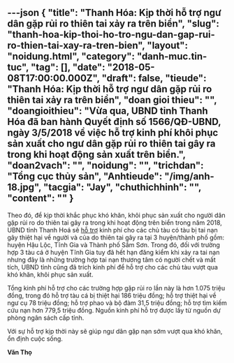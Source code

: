 ---json
{
    "title": "Thanh Hóa: Kịp thời hỗ trợ ngư dân gặp rủi ro thiên tai xảy ra trên biển",
    "slug": "thanh-hoa-kip-thoi-ho-tro-ngu-dan-gap-rui-ro-thien-tai-xay-ra-tren-bien",
    "layout": "noidung.html",
    "category": "danh-muc.tin-tuc",
    "tag": [],
    "date": "2018-05-08T17:00:00.000Z",
    "draft": false,
    "tieude": "Thanh Hóa: Kịp thời hỗ trợ ngư dân gặp rủi ro thiên tai xảy ra trên biển",
    "doan gioi thieu": "",
    "doangioithieu": "Vừa qua, UBND tỉnh Thanh Hóa đã ban hành Quyết định số 1566/QĐ-UBND, ngày 3/5/2018 về việc hỗ trợ kinh phí khôi phục sản xuất cho ngư dân gặp rủi ro thiên tai gây ra trong khi hoạt động sản xuất trên biển.",
    "doan2vach": "",
    "noidung": "",
    "trichdan": "Tổng cục thủy sản",
    "Anhtieude": "/img/anh-18.jpg",
    "tacgia": "Jay",
    "chuthichhinh": "",
    "__content__": ""
}
---
<p><span style="font-size:14px">Theo đó, đ&ecirc;̉ kịp thời khắc phục khó khăn, kh&ocirc;i phục sản xu&acirc;́t cho người d&acirc;n gặp rủi ro do thi&ecirc;n tai g&acirc;y ra trong khi hoạt đ&ocirc;̣ng tr&ecirc;n bi&ecirc;̉n trong năm 2018, UBND tỉnh Thanh Ho&aacute; sẽ&nbsp;<a href="http://baodansinh.vn/cong-tac-xa-hoi-c22/">hỗ trợ</a>&nbsp;kinh phí cho các chủ&nbsp;t&agrave;u có t&agrave;u bị tai nạn g&acirc;y thi&ecirc;̣t hại v&ecirc;̀ người và của do thi&ecirc;n tai g&acirc;y ra tại 3 huyện/th&agrave;nh phố gồm: huyện Hậu Lộc, Tĩnh Gia v&agrave; Thành ph&ocirc;́ Sầm Sơn. Trong đ&oacute;, đối với trường hợp 3 t&agrave;u c&aacute; ở huyện Tĩnh Gia tuy đã h&ecirc;́t hạn đăng ki&ecirc;̉m khi xảy ra tai nạn nhưng đ&acirc;y là những trường hợp tai nạn thương t&acirc;m c&oacute; người chết v&agrave; mất t&iacute;ch, UBND tỉnh cũng đã trích kinh phí đ&ecirc;̉ hỗ trợ cho c&aacute;c chủ t&agrave;u vượt qua khó khăn, kh&ocirc;i phục sản xu&acirc;́t.</span></p>

<p><span style="font-size:14px">Tổng kinh ph&iacute; hỗ trợ cho các trường hợp gặp rủi ro l&acirc;̀n này l&agrave; hơn 1.075 tri&ecirc;̣u đồng, trong đ&oacute; hỗ trợ t&agrave;u c&aacute; bị thiệt hại 186 tri&ecirc;̣u đồng; hỗ trợ thiệt hại về ngư cụ 78 tri&ecirc;̣u đồng; hỗ trợ phao v&agrave; bộ đ&agrave;m 31,5 tri&ecirc;̣u đồng; hỗ trợ t&igrave;m kiếm cứu nạn hơn 779,5 tri&ecirc;̣u đồng. Nguồn kinh ph&iacute; hỗ trợ được lấy từ ngu&ocirc;̀n dự ph&ograve;ng ng&acirc;n s&aacute;ch cấp tỉnh.</span></p>

<p><span style="font-size:14px">Với sự hỗ trợ kịp thời n&agrave;y sẽ gi&uacute;p ngư d&acirc;n gặp nạn sớm vượt qua kh&oacute; khăn, ổn định cuộc sống.</span></p>

<p><span style="font-size:14px"><strong>Văn Thọ</strong></span></p>
